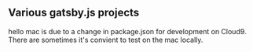 ## Various gatsby.js projects

hello mac is due to a change in package.json for development on Cloud9.  
There are sometimes it's convient to test on the mac locally.
